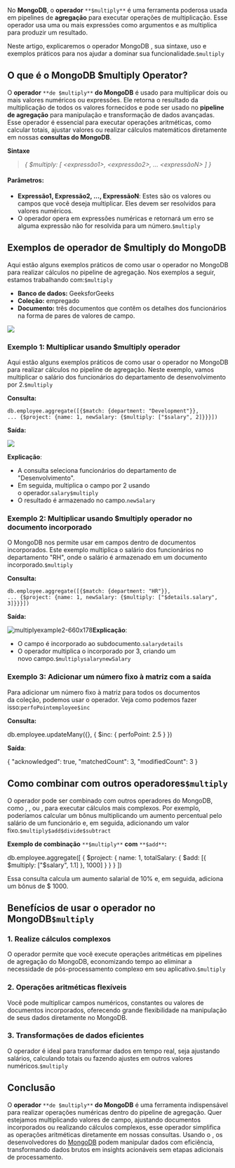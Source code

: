 No **MongoDB**, o **operador** `**$multiply**` é uma ferramenta poderosa usada em pipelines de **agregação** para executar operações de multiplicação. Esse operador usa uma ou mais expressões como argumentos e as multiplica para produzir um resultado.

Neste artigo, explicaremos o operador MongoDB , sua sintaxe, uso e exemplos práticos para nos ajudar a dominar sua funcionalidade.`$multiply`

## O que é o MongoDB $multiply Operator?

O **operador** `**de $multiply**` **do MongoDB** é usado para multiplicar dois ou mais valores numéricos ou expressões. Ele retorna o resultado da multiplicação de todos os valores fornecidos e pode ser usado no **pipeline de agregação** para manipulação e transformação de dados avançadas. Esse operador é essencial para executar operações aritméticas, como calcular totais, ajustar valores ou realizar cálculos matemáticos diretamente em nossas **consultas do MongoDB**.

**Sintaxe**

> _{ $multiply: [ <expressão1>, <expressão2>, ... <expressãoN> ] }_

#### Parâmetros:

- **Expressão1, Expressão2, ..., ExpressãoN**: Estes são os valores ou campos que você deseja multiplicar. Eles devem ser resolvidos para valores numéricos.
- O operador opera em expressões numéricas e retornará um erro se alguma expressão não for resolvida para um número.`$multiply`

## **Exemplos de operador de $multiply do MongoDB**

Aqui estão alguns exemplos práticos de como usar o operador no MongoDB para realizar cálculos no pipeline de agregação. Nos exemplos a seguir, estamos trabalhando com:`$multiply`

- **Banco de dados:** GeeksforGeeks
- **Coleção:** empregado
- **Documento:** três documentos que contêm os detalhes dos funcionários na forma de pares de valores de campo.

![](https://media.geeksforgeeks.org/wp-content/uploads/20200712174108/multiplydatabase-660x519.jpg)

### **Exemplo 1: Multiplicar usando $multiply operador**

Aqui estão alguns exemplos práticos de como usar o operador no MongoDB para realizar cálculos no pipeline de agregação. Neste exemplo, vamos multiplicar o salário dos funcionários do departamento de desenvolvimento por 2.`$multiply`

**Consulta:**

```
db.employee.aggregate([{$match: {department: "Development"}},
... {$project: {name: 1, newSalary: {$multiply: ["$salary", 2]}}}])
```

**Saída:**

![](https://media.geeksforgeeks.org/wp-content/uploads/20200712174134/multiplyexample1-660x220.jpg)

**Explicação**:

- A consulta seleciona funcionários do departamento de "Desenvolvimento".
- Em seguida, multiplica o campo por 2 usando o operador.`salary$multiply`
- O resultado é armazenado no campo.`newSalary`

### **Exemplo 2: Multiplicar usando $multiply operador no documento incorporado**

O MongoDB nos permite usar em campos dentro de documentos incorporados. Este exemplo multiplica o salário dos funcionários no departamento "RH", onde o salário é armazenado em um documento incorporado.`$multiply`

**Consulta:**

```
db.employee.aggregate([{$match: {department: "HR"}},
... {$project: {name: 1, newSalary: {$multiply: ["$details.salary", 3]}}}])
```

**Saída:**

![multiplyexample2-660x178](https://media.geeksforgeeks.org/wp-content/uploads/20240619161245/multiplyexample2-660x178.jpg)**Explicação**:

- O campo é incorporado ao subdocumento.`salarydetails`
- O operador multiplica o incorporado por 3, criando um novo campo.`$multiplysalarynewSalary`

### Exemplo 3: Adicionar um número fixo à matriz com a saída

Para adicionar um número fixo à matriz para todos os documentos da coleção, podemos usar o operador. Veja como podemos fazer isso:`perfoPointemployee$inc`

**Consulta:**

db.employee.updateMany({}, { $inc: { perfoPoint: 2.5 } })

**Saída**:

{
    "acknowledged": true,
    "matchedCount": 3,
    "modifiedCount": 3
}

## Como combinar com outros operadores`$multiply`

O operador pode ser combinado com outros operadores do MongoDB, como , , ou , para executar cálculos mais complexos. Por exemplo, poderíamos calcular um bônus multiplicando um aumento percentual pelo salário de um funcionário e, em seguida, adicionando um valor fixo.`$multiply$add$divide$subtract`

**Exemplo de combinação** `**$multiply**` **com** `**$add**`**:**

db.employee.aggregate([
  { $project: { 
      name: 1, 
      totalSalary: { $add: [{ $multiply: ["$salary", 1.1] }, 1000] } 
  } }
])

Essa consulta calcula um aumento salarial de 10% e, em seguida, adiciona um bônus de $ 1000.

## Benefícios de usar o operador no MongoDB`$multiply`

### 1. **Realize cálculos complexos**

O operador permite que você execute operações aritméticas em pipelines de agregação do MongoDB, economizando tempo ao eliminar a necessidade de pós-processamento complexo em seu aplicativo.`$multiply`

### 2. **Operações aritméticas flexíveis**

Você pode multiplicar campos numéricos, constantes ou valores de documentos incorporados, oferecendo grande flexibilidade na manipulação de seus dados diretamente no MongoDB.

### 3. **Transformações de dados eficientes**

O operador é ideal para transformar dados em tempo real, seja ajustando salários, calculando totais ou fazendo ajustes em outros valores numéricos.`$multiply`

## Conclusão

O **operador** `**de $multiply**` **do MongoDB** é uma ferramenta indispensável para realizar operações numéricas dentro do pipeline de agregação. Quer estejamos multiplicando valores de campo, ajustando documentos incorporados ou realizando cálculos complexos, esse operador simplifica as operações aritméticas diretamente em nossas consultas. Usando o , os desenvolvedores do [MongoDB](https://www.geeksforgeeks.org/mongodb-an-introduction/) podem manipular dados com eficiência, transformando dados brutos em insights acionáveis sem etapas adicionais de processamento.